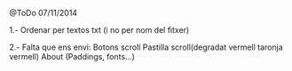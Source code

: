 @ToDo 07/11/2014

1.- Ordenar per textos txt (i no per nom del fitxer)

2.- Falta que ens envi:
	Botons scroll
	Pastilla scroll(degradat vermell taronja vermell)
	About (Paddings, fonts...)

